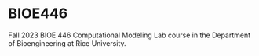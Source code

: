 # BIOE446
Fall 2023 BIOE 446 Computational Modeling Lab course in the Department of Bioengineering at Rice University.
